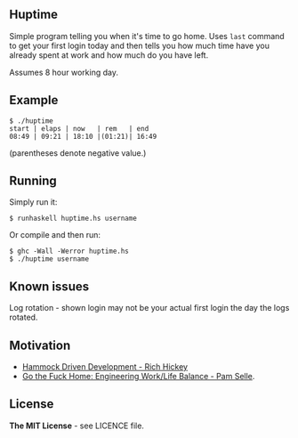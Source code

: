 ## Huptime

Simple program telling you when it's time to go home. Uses `last` command to get your first login today and then tells you how much time have you already spent at work and how much do you have left.

Assumes 8 hour working day.

## Example

    $ ./huptime 
    start | elaps | now   | rem   | end
    08:49 | 09:21 | 18:10 |(01:21)| 16:49 

(parentheses denote negative value.)

## Running

Simply run it:

    $ runhaskell huptime.hs username

Or compile and then run:

    $ ghc -Wall -Werror huptime.hs  
    $ ./huptime username

## Known issues

Log rotation - shown login may not be your actual first login the day the logs rotated.

## Motivation

  * [Hammock Driven Development - Rich Hickey](https://www.youtube.com/watch?v=f84n5oFoZBc)
  * [Go the Fuck Home: Engineering Work/Life Balance - Pam Selle](https://www.youtube.com/watch?v=YBoS-svKdgs).

## License

**The MIT License** - see LICENCE file.
